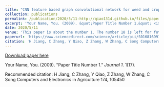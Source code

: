 ```yaml
---
title: "CNN feature based graph convolutional network for weed and crop recognition in smart farming"
collection: publications
permalink: /publication/2020/5/11-http://qiao1314.github.io/files/paper17.pdf
excerpt: 'Your Name, You. (2009). &quot;Paper Title Number 1.&quot; <i>Journal 1</i>. 1(17).'
date: 2020/5/11
venue: 'This paper is about the number 1. The number 18 is left for future work.'
paperurl: 'https://www.sciencedirect.com/science/article/pii/S0168169919321349'
citation: 'H Jiang, C Zhang, Y Qiao, Z Zhang, W Zhang, C Song Computers and Electronics in Agriculture 174, 105450'
---
```


<a href='https://www.sciencedirect.com/science/article/pii/S0168169919321349'>Download paper here</a>

Your Name, You. (2009). &quot;Paper Title Number 1.&quot; <i>Journal 1</i>. 1(17).

Recommended citation: H Jiang, C Zhang, Y Qiao, Z Zhang, W Zhang, C Song Computers and Electronics in Agriculture 174, 105450
